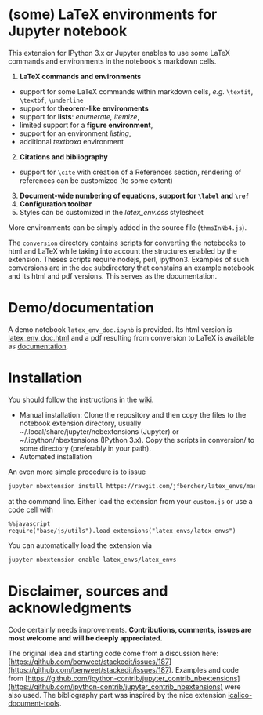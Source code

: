 (some) LaTeX environments for Jupyter notebook
==============================================

This extension for IPython 3.x or Jupyter enables to use some LaTeX commands and environments in the notebook's markdown cells. 

1. **LaTeX commands and environments**
 - support for some LaTeX commands within markdown cells, *e.g.* `\textit`, `\textbf`, `\underline`
 -  support for **theorem-like environments**
 -  support for **lists**: *enumerate, itemize*,  
 -  limited support for a **figure environment**,
 -  support for an environment *listing*,
 -  additional *textboxa* environment
2. **Citations and bibliography**
 -  support for `\cite` with creation of a References section, rendering of references can be customized (to some extent)
3. **Document-wide numbering of equations, support for `\label` and `\ref`**
4. **Configuration toolbar**
5. Styles can be customized in the *latex\_env.css* stylesheet

More environments can be simply added in the source file (`thmsInNb4.js`). 

The `conversion` directory contains scripts for converting the notebooks to html and LaTeX while taking into account the structures 
enabled by the extension. Theses scripts require nodejs, perl, ipython3. Examples of such conversions are in the `doc` subdirectory that constains an example notebook and its html and pdf versions. This serves as the documentation.


Demo/documentation
==================

A demo notebook `latex_env_doc.ipynb` is provided. Its html version is [latex_env_doc.html](https://rawgit.com/jfbercher/latex_envs/master/doc/latex_env_doc.html) and a pdf resulting 
from conversion to LaTeX is available as [documentation](https://rawgit.com/jfbercher/latex_envs/master/doc/latex_env_doc.html). 


Installation
============

You should follow the instructions in the [wiki](https://github.com/ipython-contrib/jupyter_contrib_nbextensions/wiki).
- Manual installation: Clone the repository and then copy the files to the notebook extension directory, usually ~/.local/share/jupyter/nebextensions (Jupyter) or ~/.ipython/nbextensions (IPython 3.x). Copy the scripts in conversion/ to some directory (preferably in your path).
- Automated installation

An even more simple procedure is to issue

``` bash
jupyter nbextension install https://rawgit.com/jfbercher/latex_envs/master/latex_envs.zip  --user
```

at the command line.
Either load the extension from your `custom.js` or use a code cell with

```jupyter
%%javascript
require("base/js/utils").load_extensions("latex_envs/latex_envs")
```

You can automatically load the extension via

```bash
jupyter nbextension enable latex_envs/latex_envs
```


Disclaimer, sources and acknowledgments
=======================================

Code certainly needs improvements. **Contributions, comments, issues are most welcome and will be deeply appreciated.**

The original idea and starting code come from a discussion here: [https://github.com/benweet/stackedit/issues/187](https://github.com/benweet/stackedit/issues/187). Examples and code from [https://github.com/ipython-contrib/jupyter_contrib_nbextensions](https://github.com/ipython-contrib/jupyter_contrib_nbextensions) were also used. The bibliography part was inspired by the nice extension  [icalico-document-tools](https://bitbucket.org/ipre/calico/downloads/).
